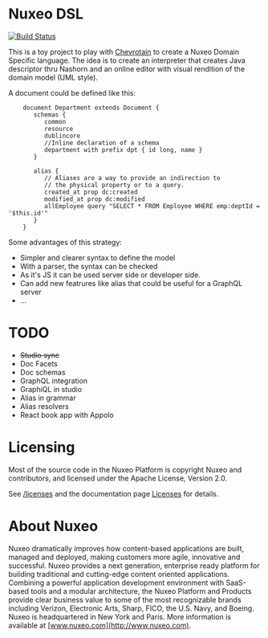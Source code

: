 # Nuxeo DSL

[![Build Status](https://travis-ci.org/dmetzler/nuxeo-dsl.png?branch=master)](https://travis-ci.org/dmetzler/nuxeo-dsl)


This is a toy project to play with [Chevrotain](https://github.com/SAP/chevrotain) to create a Nuxeo Domain Specific language. The idea is to create an interpreter that creates Java descriptor thru Nashorn and an online editor with visual rendition of the domain model (UML style).


A document could be defined like this:
                
        document Department extends Document {
           schemas {
              common
              resource
              dublincore
              //Inline declaration of a schema
              department with prefix dpt { id long, name }
           }
           
           alias {
              // Aliases are a way to provide an indirection to
              // the physical property or to a query.
              created_at prop dc:created
              modified_at prop dc:modified
              allEmployee query "SELECT * FROM Employee WHERE emp:deptId = '$this.id'"
           }              
        }


Some advantages of this strategy:

  * Simpler and clearer syntax to define the model
  * With a parser, the syntax can be checked
  * As it's JS it can be used server side or developer side.
  * Can add new featrures like alias that could be useful for a GraphQL server
  * ...


# TODO

 * ~~Studio sync~~
 * Doc Facets
 * Doc schemas
 * GraphQL integration
 * GraphiQL in studio
 * Alias in grammar
 * Alias resolvers
 * React book app with Appolo


# Licensing

Most of the source code in the Nuxeo Platform is copyright Nuxeo and
contributors, and licensed under the Apache License, Version 2.0.

See [/licenses](/licenses) and the documentation page [Licenses](http://doc.nuxeo.com/x/gIK7) for details.

# About Nuxeo

Nuxeo dramatically improves how content-based applications are built, managed and deployed, making customers more agile, innovative and successful. Nuxeo provides a next generation, enterprise ready platform for building traditional and cutting-edge content oriented applications. Combining a powerful application development environment with SaaS-based tools and a modular architecture, the Nuxeo Platform and Products provide clear business value to some of the most recognizable brands including Verizon, Electronic Arts, Sharp, FICO, the U.S. Navy, and Boeing. Nuxeo is headquartered in New York and Paris. More information is available at [www.nuxeo.com](http://www.nuxeo.com).